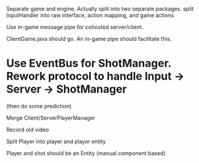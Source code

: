Separate game and engine. Actually split into two separate packages.
  split InputHandler into raw interface, action mapping, and game actions

Use in-game message pipe for cohosted server/client.

ClientGame.java should go. An in-game pipe should facilitate this.

# Use EventBus for ShotManager. Rework protocol to handle Input -> Server -> ShotManager
  (then do some prediction)

Merge Client/ServerPlayerManager

Record old video

Split Player into player and player entity

Player and shot should be an Entity (manual component based)
